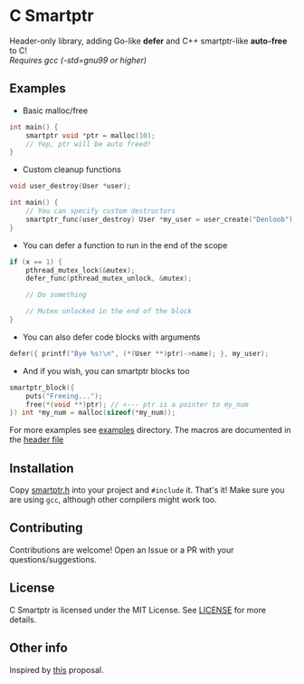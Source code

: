 # C Smartptr

Header-only library, adding Go-like **defer** and C++ smartptr-like **auto-free** to C! \
*Requires gcc (-std=gnu99 or higher)*

## Examples
- Basic malloc/free
```c
int main() {
    smartptr void *ptr = malloc(10);
    // Yep, ptr will be auto freed!
}
```

- Custom cleanup functions
```c
void user_destroy(User *user);

int main() {
    // You can specify custom destructors
    smartptr_func(user_destroy) User *my_user = user_create("Denloob");
}
```

- You can defer a function to run in the end of the scope
```c
if (x == 1) {
    pthread_mutex_lock(&mutex);
    defer_func(pthread_mutex_unlock, &mutex);

    // Do something

    // Mutex unlocked in the end of the block
}
```

- You can also defer code blocks with arguments
```c
defer({ printf("Bye %s!\n", (*(User **)ptr)->name); }, my_user);
```

- And if you wish, you can smartptr blocks too
```c
smartptr_block({
    puts("Freeing...");
    free(*(void **)ptr); // <--- ptr is a pointer to my_num
}) int *my_num = malloc(sizeof(*my_num));
```

For more examples see [examples](./examples/) directory.
The macros are documented in the [header file](./smartptr.h)

## Installation
Copy [smartptr.h](./smartptr.h) into your project and `#include` it. That's it!
Make sure you are using `gcc`, although other compilers might work too.

## Contributing
Contributions are welcome! Open an Issue or a PR with your questions/suggestions.

## License
C Smartptr is licensed under the MIT License. See [LICENSE](./LICENSE) for more details.

## Other info
Inspired by [this](https://www.open-std.org/jtc1/sc22/wg14/www/docs/n3199.htm) proposal.
